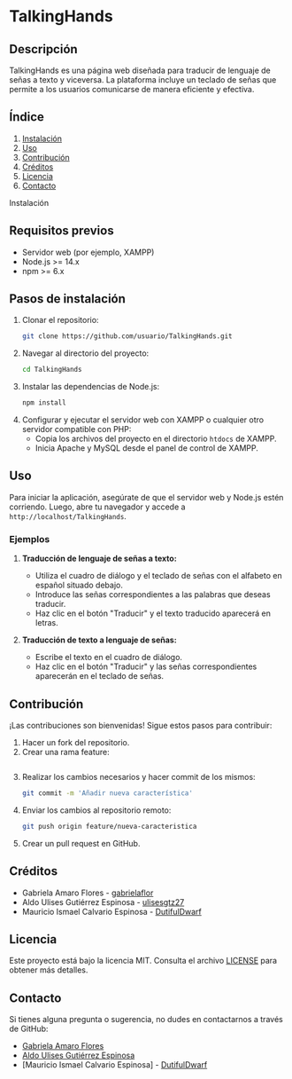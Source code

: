 # TalkingHands

## Descripción
TalkingHands es una página web diseñada para traducir de lenguaje de señas a texto y viceversa. La plataforma incluye un teclado de señas que permite a los usuarios comunicarse de manera eficiente y efectiva.

## Índice
1. [Instalación](#instalación)
2. [Uso](#uso)
3. [Contribución](#contribución)
4. [Créditos](#créditos)
5. [Licencia](#licencia)
6. [Contacto](#contacto)

Instalación

## Requisitos previos
- Servidor web (por ejemplo, XAMPP)
- Node.js >= 14.x
- npm >= 6.x

## Pasos de instalación
1. Clonar el repositorio:
    ```bash
    git clone https://github.com/usuario/TalkingHands.git
    ```
2. Navegar al directorio del proyecto:
    ```bash
    cd TalkingHands
    ```
3. Instalar las dependencias de Node.js:
    ```bash
    npm install
    ```
4. Configurar y ejecutar el servidor web con XAMPP o cualquier otro servidor compatible con PHP:
    - Copia los archivos del proyecto en el directorio `htdocs` de XAMPP.
    - Inicia Apache y MySQL desde el panel de control de XAMPP.

## Uso
Para iniciar la aplicación, asegúrate de que el servidor web y Node.js estén corriendo. Luego, abre tu navegador y accede a `http://localhost/TalkingHands`.

### Ejemplos
1. **Traducción de lenguaje de señas a texto:**
   - Utiliza el cuadro de diálogo y el teclado de señas con el alfabeto en español situado debajo.
   - Introduce las señas correspondientes a las palabras que deseas traducir.
   - Haz clic en el botón "Traducir" y el texto traducido aparecerá en letras.

2. **Traducción de texto a lenguaje de señas:**
   - Escribe el texto en el cuadro de diálogo.
   - Haz clic en el botón "Traducir" y las señas correspondientes aparecerán en el teclado de señas.

## Contribución

¡Las contribuciones son bienvenidas! Sigue estos pasos para contribuir:
1. Hacer un fork del repositorio.
2. Crear una rama feature:
    ```bash
    
3. Realizar los cambios necesarios y hacer commit de los mismos:
    ```bash
    git commit -m 'Añadir nueva característica'
    ```
4. Enviar los cambios al repositorio remoto:
    ```bash
    git push origin feature/nueva-caracteristica
    ```
5. Crear un pull request en GitHub.

## Créditos
- Gabriela Amaro Flores - [gabrielaflor](https://github.com/gabrielaflor)
- Aldo Ulises Gutiérrez Espinosa - [ulisesgtz27](https://github.com/ulisesgtz27)
- Mauricio Ismael Calvario Espinosa -  [DutifulDwarf](https://github.com/DutifulDwarf)

## Licencia
Este proyecto está bajo la licencia MIT. Consulta el archivo [LICENSE](LICENSE) para obtener más detalles.

## Contacto
Si tienes alguna pregunta o sugerencia, no dudes en contactarnos a través de GitHub:
- [Gabriela Amaro Flores](https://github.com/gabrielaflor)
- [Aldo Ulises Gutiérrez Espinosa](https://github.com/ulisesgtz27)
- [Mauricio Ismael Calvario Espinosa] -  [DutifulDwarf](https://github.com/DutifulDwarf)
